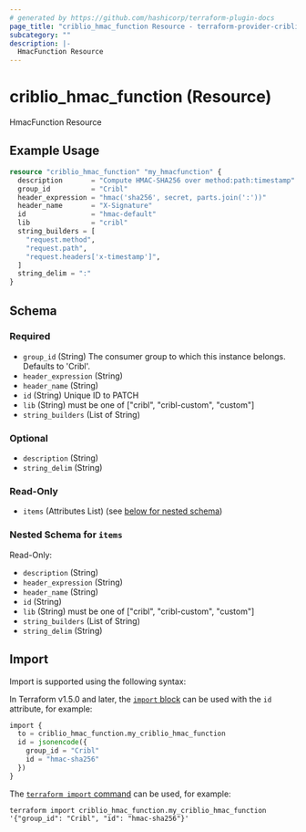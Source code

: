 ```yaml
---
# generated by https://github.com/hashicorp/terraform-plugin-docs
page_title: "criblio_hmac_function Resource - terraform-provider-criblio"
subcategory: ""
description: |-
  HmacFunction Resource
---
```


# criblio_hmac_function (Resource)

HmacFunction Resource

## Example Usage

```terraform
resource "criblio_hmac_function" "my_hmacfunction" {
  description       = "Compute HMAC-SHA256 over method:path:timestamp"
  group_id          = "Cribl"
  header_expression = "hmac('sha256', secret, parts.join(':'))"
  header_name       = "X-Signature"
  id                = "hmac-default"
  lib               = "cribl"
  string_builders = [
    "request.method",
    "request.path",
    "request.headers['x-timestamp']",
  ]
  string_delim = ":"
}
```

<!-- schema generated by tfplugindocs -->
## Schema

### Required

- `group_id` (String) The consumer group to which this instance belongs. Defaults to 'Cribl'.
- `header_expression` (String)
- `header_name` (String)
- `id` (String) Unique ID to PATCH
- `lib` (String) must be one of ["cribl", "cribl-custom", "custom"]
- `string_builders` (List of String)

### Optional

- `description` (String)
- `string_delim` (String)

### Read-Only

- `items` (Attributes List) (see [below for nested schema](#nestedatt--items))

<a id="nestedatt--items"></a>
### Nested Schema for `items`

Read-Only:

- `description` (String)
- `header_expression` (String)
- `header_name` (String)
- `id` (String)
- `lib` (String) must be one of ["cribl", "cribl-custom", "custom"]
- `string_builders` (List of String)
- `string_delim` (String)

## Import

Import is supported using the following syntax:

In Terraform v1.5.0 and later, the [`import` block](https://developer.hashicorp.com/terraform/language/import) can be used with the `id` attribute, for example:

```terraform
import {
  to = criblio_hmac_function.my_criblio_hmac_function
  id = jsonencode({
    group_id = "Cribl"
    id = "hmac-sha256"
  })
}
```

The [`terraform import` command](https://developer.hashicorp.com/terraform/cli/commands/import) can be used, for example:

```shell
terraform import criblio_hmac_function.my_criblio_hmac_function '{"group_id": "Cribl", "id": "hmac-sha256"}'
```
